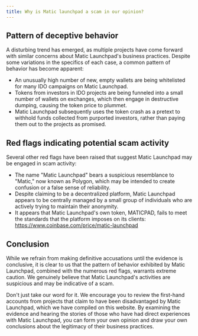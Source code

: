 ```yaml
---
title: Why is Matic launchpad a scam in our opinion?
---
```


## Pattern of deceptive behavior

A disturbing trend has emerged, as multiple projects have come forward with similar concerns about Matic Launchpad's business practices. Despite some variations in the specifics of each case, a common pattern of behavior has become apparent:

- An unusually high number of new, empty wallets are being whitelisted for many IDO campaigns on Matic Launchpad.
- Tokens from investors in IDO projects are being funneled into a small number of wallets on exchanges, which then engage in destructive dumping, causing the token price to plummet.
- Matic Launchpad subsequently uses the token crash as a pretext to withhold funds collected from purported investors, rather than paying them out to the projects as promised.

## Red flags indicating potential scam activity

Several other red flags have been raised that suggest Matic Launchpad may be engaged in scam activity:

- The name "Matic Launchpad" bears a suspicious resemblance to "Matic," now known as Polygon, which may be intended to create confusion or a false sense of reliability.
- Despite claiming to be a decentralized platform, Matic Launchpad appears to be centrally managed by a small group of individuals who are actively trying to maintain their anonymity.
- It appears that Matic Launchpad's own token, MATICPAD, fails to meet the standards that the platform imposes on its clients: https://www.coinbase.com/price/matic-launchpad

## Conclusion

While we refrain from making definitive accusations until the evidence is conclusive, it is clear to us that the pattern of behavior exhibited by Matic Launchpad, combined with the numerous red flags, warrants extreme caution. We genuinely believe that Matic Launchpad's activities are suspicious and may be indicative of a scam.

Don't just take our word for it. We encourage you to review the first-hand accounts from projects that claim to have been disadvantaged by Matic Launchpad, which we have compiled on this website. By examining the evidence and hearing the stories of those who have had direct experiences with Matic Launchpad, you can form your own opinion and draw your own conclusions about the legitimacy of their business practices.
